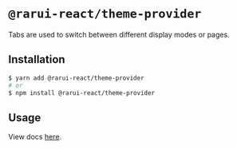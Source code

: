 # `@rarui-react/theme-provider`

Tabs are used to switch between different display modes or pages.

## Installation

```sh
$ yarn add @rarui-react/theme-provider
# or
$ npm install @rarui-react/theme-provider
```

## Usage

View docs [here]().
